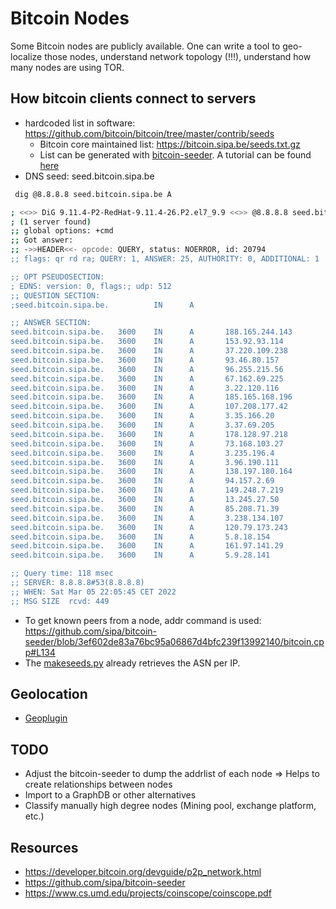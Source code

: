 # Bitcoin Nodes

Some Bitcoin nodes are publicly available. 
One can write a tool to geo- localize those nodes, understand network topology (!!!), understand how many nodes are using TOR.

## How bitcoin clients connect to servers
- hardcoded list in software: https://github.com/bitcoin/bitcoin/tree/master/contrib/seeds
  - Bitcoin core maintained list: https://bitcoin.sipa.be/seeds.txt.gz
  - List can be generated with [bitcoin-seeder](https://github.com/sipa/bitcoin-seeder). A tutorial can be found [here](https://bitcoindev.network/bitcoin-network-statistics/)
- DNS seed: seed.bitcoin.sipa.be
```bash
 dig @8.8.8.8 seed.bitcoin.sipa.be A

; <<>> DiG 9.11.4-P2-RedHat-9.11.4-26.P2.el7_9.9 <<>> @8.8.8.8 seed.bitcoin.sipa.be A
; (1 server found)
;; global options: +cmd
;; Got answer:
;; ->>HEADER<<- opcode: QUERY, status: NOERROR, id: 20794
;; flags: qr rd ra; QUERY: 1, ANSWER: 25, AUTHORITY: 0, ADDITIONAL: 1

;; OPT PSEUDOSECTION:
; EDNS: version: 0, flags:; udp: 512
;; QUESTION SECTION:
;seed.bitcoin.sipa.be.          IN      A

;; ANSWER SECTION:
seed.bitcoin.sipa.be.   3600    IN      A       188.165.244.143
seed.bitcoin.sipa.be.   3600    IN      A       153.92.93.114
seed.bitcoin.sipa.be.   3600    IN      A       37.220.109.238
seed.bitcoin.sipa.be.   3600    IN      A       93.46.80.157
seed.bitcoin.sipa.be.   3600    IN      A       96.255.215.56
seed.bitcoin.sipa.be.   3600    IN      A       67.162.69.225
seed.bitcoin.sipa.be.   3600    IN      A       3.22.120.116
seed.bitcoin.sipa.be.   3600    IN      A       185.165.168.196
seed.bitcoin.sipa.be.   3600    IN      A       107.208.177.42
seed.bitcoin.sipa.be.   3600    IN      A       3.35.166.20
seed.bitcoin.sipa.be.   3600    IN      A       3.37.69.205
seed.bitcoin.sipa.be.   3600    IN      A       178.128.97.218
seed.bitcoin.sipa.be.   3600    IN      A       73.168.103.27
seed.bitcoin.sipa.be.   3600    IN      A       3.235.196.4
seed.bitcoin.sipa.be.   3600    IN      A       3.96.190.111
seed.bitcoin.sipa.be.   3600    IN      A       138.197.180.164
seed.bitcoin.sipa.be.   3600    IN      A       94.157.2.69
seed.bitcoin.sipa.be.   3600    IN      A       149.248.7.219
seed.bitcoin.sipa.be.   3600    IN      A       13.245.27.50
seed.bitcoin.sipa.be.   3600    IN      A       85.208.71.39
seed.bitcoin.sipa.be.   3600    IN      A       3.238.134.107
seed.bitcoin.sipa.be.   3600    IN      A       120.79.173.243
seed.bitcoin.sipa.be.   3600    IN      A       5.8.18.154
seed.bitcoin.sipa.be.   3600    IN      A       161.97.141.29
seed.bitcoin.sipa.be.   3600    IN      A       5.9.28.141

;; Query time: 118 msec
;; SERVER: 8.8.8.8#53(8.8.8.8)
;; WHEN: Sat Mar 05 22:05:45 CET 2022
;; MSG SIZE  rcvd: 449

```
- To get known peers from a node, addr command is used: https://github.com/sipa/bitcoin-seeder/blob/3ef602de83a76bc95a06867d4bfc239f13992140/bitcoin.cpp#L134
- The [makeseeds.py](https://github.com/bitcoin/bitcoin/blob/master/contrib/seeds/makeseeds.py) already retrieves the ASN per IP. 

## Geolocation
- [Geoplugin](http://www.geoplugin.com/)

## TODO
- Adjust the bitcoin-seeder to dump the addrlist of each node => Helps to create relationships between nodes
- Import to a GraphDB or other alternatives
- Classify manually high degree nodes (Mining pool, exchange platform, etc.)

## Resources
- https://developer.bitcoin.org/devguide/p2p_network.html
- https://github.com/sipa/bitcoin-seeder
- https://www.cs.umd.edu/projects/coinscope/coinscope.pdf

